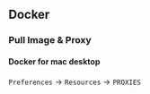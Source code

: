 ## Docker

### Pull Image & Proxy

#### Docker for mac desktop

`Preferences` -> `Resources` -> `PROXIES`